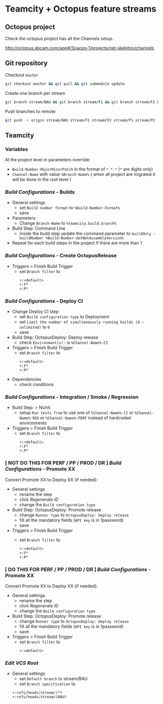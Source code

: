 # Teamcity + Octopus feature streams

## Octopus project

Check the octopus project has all the Channels setup.

http://octopus.abcam.com/app#/Spaces-1/projects/net-skeleton/channels

## Git repository

Checkout `master`

```sh
git checkout master && git pull && git submodule update
```

Create one branch per stream

```sh
git branch stream/BAU && git branch stream/F1 && git branch stream/F2 && git branch stream/P1 && git branch stream/P2
```

Push branches to remote

```sh
git push -u origin stream/BAU stream/F1 stream/F2 stream/P1 stream/P2
```

## Teamcity 

### Variables

At the project level in parameters override:

- `Build-Number-MajorMinorPatch` in the format of `*.*.*` (`*` are digits only)
- `Channel-Name` with value `%Branch-Name%`  ( when all project are migrated it will be done in the root level )

### *Build Configurations* - Builds

- General settings
  - set `Build number format` to `%Build-Number-Format%`
  - save
- Parameters:
  - Change `Branch-Name` to `%teamcity.build.branch%`
- Build Step: Command Line
  - inside the build step update the command parameter to `buildOnly -buildNumber %Build-Number-dotNetAssemblyVersion%`
- Repeat for each build steps in the project if there are more than 1

### *Build Configurations* - Create OctopusRelease

- Triggers > Finish Build Trigger
  - set `Branch filter` to
    ```
    +:<default>
    +:F*
    +:P*
    ```

### *Build Configurations* - Deploy CI

- Change Deploy CI step:
  - set `Build configuration type` to Deployment
  - set `Limit the number of simultaneously running builds (0 — unlimited)` to `0`
  - save
- Build Step: OctopusDeploy: Deploy release
  - check `Environment(s):` is `%Channel-Name%-CI`
- Triggers > Finish Build Trigger
  - set `Branch filter` to
    ```
    +:<default>
    +:F*
    +:P*
    ```
- Dependencies
  - check conditions
  
### *Build Configurations* - Integration / Smoke / Regression 

- Build Step: > NUnit
  - setup `Run tests from` to use one of `%Channel-Name%-CI` or `%Channel-Name%-REG` or `%Channel-Name%-PERF` instead of hardcoded environments
- Triggers > Finish Build Trigger
  - set `Branch filter` to
    ```
    +:<default>
    +:F*
    +:P*
    ```

### [ NOT DO THIS FOR PERF / PP / PROD / DR ] *Build Configurations* - Promote XX 

Convert Promote XX to Deploy XX (if needed):

- General settings
  - rename the step
  - click *Regenerate ID*
  - change the `Build configuration type`
- Build Step: OctopusDeploy: Promote release
  - change `Runner type` to `OctopusDeploy: Deploy release`
  - fill all the mandatory fields (`API key` is in 1password)
  - save
- Triggers > Finish Build Trigger
  - set `Branch filter` to

    ```
    +:<default>
    +:F*
    +:P*
    ```

### [ DO THIS FOR PERF / PP / PROD / DR ] *Build Configurations* - Promote XX 

Convert Promote XX to Deploy XX (if needed):

- General settings
  - rename the step
  - click *Regenerate ID*
  - change the `Build configuration type`
- Build Step: OctopusDeploy: Promote release
  - change `Runner type` to `OctopusDeploy: Deploy release`
  - fill all the mandatory fields (`API key` is in 1password)
  - save
- Triggers > Finish Build Trigger
  - set `Branch filter` to
    ```
    +:<default>
    ```

### *Edit VCS Root*

- General settings
  - set `Default branch` to stream/BAU
  - set `Branch specification` to
   ```
   +:refs/heads/stream/(*)
   +:refs/heads/stream/(BAU)
   ```
